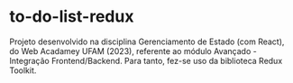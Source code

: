 # to-do-list-redux
Projeto desenvolvido na disciplina Gerenciamento de Estado (com React), do Web Acadamey UFAM (2023), referente ao módulo Avançado - Integração Frontend/Backend. Para tanto, fez-se uso da biblioteca Redux Toolkit.
